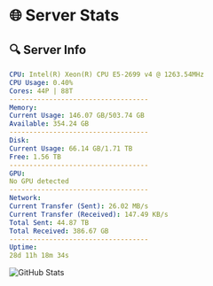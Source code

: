 # 🌐 Server Stats
## 🔍 Server Info
```yaml
CPU: Intel(R) Xeon(R) CPU E5-2699 v4 @ 1263.54MHz
CPU Usage: 0.40%
Cores: 44P | 88T
-----------------------------------
Memory:
Current Usage: 146.07 GB/503.74 GB
Available: 354.24 GB
-----------------------------------
Disk:
Current Usage: 66.14 GB/1.71 TB
Free: 1.56 TB
-----------------------------------
GPU:
No GPU detected
-----------------------------------
Network:
Current Transfer (Sent): 26.02 MB/s
Current Transfer (Received): 147.49 KB/s
Total Sent: 44.87 TB
Total Received: 386.67 GB
-----------------------------------
Uptime:
28d 11h 18m 34s
```
![GitHub Stats](https://img.shields.io/badge/Updated-2025-04-05_08:41:23-blue)